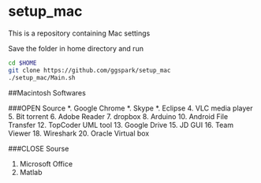 setup_mac
=========

This is a repository containing Mac settings 


Save the folder in home directory and run

```sh
cd $HOME
git clone https://github.com/ggspark/setup_mac 
./setup_mac/Main.sh
```

##Macintosh Softwares

###OPEN Source
*. Google Chrome
*. Skype
*. Eclipse
4. VLC media player
5. Bit torrent
6. Adobe Reader
7. dropbox
8. Arduino
10. Android File Transfer
12. TopCoder UML tool
13. Google Drive
15. JD GUI
16. Team Viewer
18. Wireshark
20. Oracle Virtual box

###CLOSE Sourse
1. Microsoft Office 
2. Matlab
